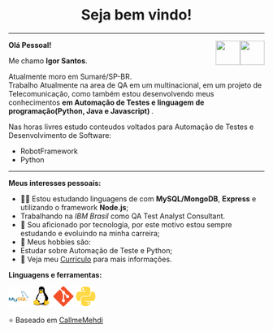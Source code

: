 <h1 align="center"> Seja bem vindo! </h1>
<hr />
<a href="https://github.com/igorSantos261" target="_blank">
  <img align="right" src="https://cdn.iconscout.com/icon/free/png-256/github-108-438008.png" width="48px" height="48px">
</a>
<a href="www.linkedin.com/in/igor-santos-05a84273/" target="_blank">
  <img align="right" src="https://i.ibb.co/Kx2GSrT/linkedin.png" width="48px" height="48px">
</a>
<p align="left" > 
  <b>Olá Pessoal!</b>
</p>
<p align="left" >
Me chamo <b> Igor Santos</b>.
</p>
<p align="left" >
Atualmente moro em Sumaré/SP-BR.<br />
Trabalho Atualmente na area de QA em um multinacional, em um projeto de Telecomunicação, como também estou desenvolvendo meus conhecimentos <b>em Automação de Testes e 
 linguagem de programação(Python, Java e Javascript)
  </b>.
</p>
<p align="left" >
Nas horas livres estudo conteudos voltados para Automação de Testes e Desenvolvimento de Software:
</p>
<p align="left" >
<ul>
  <li>RobotFramework </li>
  <li>Python </li>
</ul>
</p>
<hr />

**Meus interesses pessoais:**


- 👩‍💻 Estou estudando linguagens de  com **MySQL/MongoDB**, **Express** e utilizando o framework **Node.js**;
- Trabalhando na *IBM Brasil* como QA Test Analyst Consultant. 
- 💼 Sou aficionado por tecnologia, por este motivo estou sempre estudando e evoluindo na minha carreira;
- 👾 Meus hobbies são: 
- Estudar sobre Automação de Teste e Python; 
- 📝 Veja meu <a href="https://docs.google.com/document/d/1NujnCs3G1ZyQ8KmVwHvQH-ISh6rGm_5q/edit" target="_blank">Currículo</a> para mais informações.



**Linguagens e ferramentas:**  

<p align="left">
<img src="https://raw.githubusercontent.com/devicons/devicon/master/icons/mysql/mysql-original-wordmark.svg" alt="mysql" width="40" height="40"/> 
<img src="https://raw.githubusercontent.com/devicons/devicon/master/icons/linux/linux-original.svg" alt="linux" width="40" height="40" />
<img src="https://raw.githubusercontent.com/devicons/devicon/master/icons/git/git-original.svg" alt="git" width="40" height="40"/> 
<img src="https://raw.githubusercontent.com/devicons/devicon/master/icons/python/python-plain.svg" alt="Python" width="40" height="40" />
</p>






⭐️ Baseado em [CallmeMehdi](https://github.com/CallmeMehdi)


<!--
**igorSantos261/igorSantos261** is a ✨ _special_ ✨ repository because its `README.md` (this file) appears on your GitHub profile.

Here are some ideas to get you started:

- 🔭 I’m currently working on ...
- 🌱 I’m currently learning ...
- 👯 I’m looking to collaborate on ...
- 🤔 I’m looking for help with ...
- 💬 Ask me about ...
- 📫 How to reach me: ...
- 😄 Pronouns: ...
- ⚡ Fun fact: ...
-->
